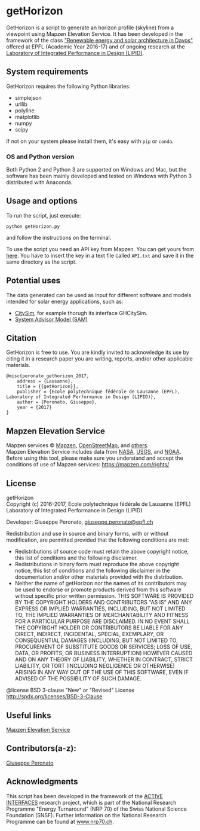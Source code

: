 getHorizon
========================================
GetHorizon is a script to generate an horizon profile (skyline) from a viewpoint using Mapzen Elevation Service.
It has been developed in the framework of the class ["Renewable energy and solar architecture in Davos"](http://edu.epfl.ch/coursebook/fr/renewable-energy-and-solar-architecture-in-davos-PENS-210) offered at EPFL (Academic Year 2016-17) and of ongoing research at the [Laboratory of Integrated Performance in Design (LIPID)](http://lipid.epfl.ch/research/energy).

System requirements
---------------------
GetHorizon requires the following Python libraries:
- simplejson
- urllib
- polyline
- matplotlib
- numpy
- scipy

If not on your system please install them, it's easy with `pip` or `conda`.

### OS and Python version
  
Both Python 2 and Python 3 are supported on Windows and Mac, but the software has been mainly developed and tested on Windows with Python 3 distributed with Anaconda.

Usage and options
---------------------
To run the script, just execute:

```
python getHorizon.py
```
and follow the instructions on the terminal.

To use the script you need an API key from Mapzen. You can get yours from [here](https://mapzen.com/developers/sign_in). You have to insert the key in a text file called `API.txt` and save it in the same directory as the script.


Potential uses
---------------------

The data generated can be used as  input for different software and models intended for solar energy applications, such as:
- [CitySim](http://citysim.epfl.ch), for example thorugh its interface GHCitySim.
- [System Advisor Model (SAM)](https://sam.nrel.gov/)


Citation
---------------------
GetHorizon is free to use. You are kindly invited to acknowledge its use by citing it in a research paper you are writing, reports, and/or other applicable materials.
   
	@misc{peronato_gethorizon_2017,
		address = {Lausanne},
		title = {{getHorizon}},
		publisher = {Ecole polytechnique fédérale de Lausanne (EPFL), Laboratory of Integrated Performance in Design (LIPID)},
		author = {Peronato, Giuseppe},
		year = {2017}
	}


Mapzen Elevation Service
---------------------
Mapzen services © [Mapzen](https://mapzen.com/), [OpenStreetMap](https://www.openstreetmap.org/copyright), and [others](https://mapzen.com/rights/#services-and-data-sources).   
Mapzen Elevation Service includes data from [NASA](https://www2.jpl.nasa.gov/srtm/), [USGS](https://topotools.cr.usgs.gov/gmted_viewer/), and [NOAA](https://www.ngdc.noaa.gov/mgg/global/global.html).   
Before using this tool, please make sure you understand and accept the conditions of use of Mapzen services:
https://mapzen.com/rights/


License
---------------------
getHorizon  
Copyright (c) 2016-2017, Ecole polytechnique fédérale de Lausanne (EPFL)     
Laboratory of Integrated Performance in Design (LIPID)  

Developer: Giuseppe Peronato, giuseppe.peronato@epfl.ch


Redistribution and use in source and binary forms, with or without
modification, are permitted provided that the following conditions are met:
* Redistributions of source code must retain the above copyright notice, this
  list of conditions and the following disclaimer.
* Redistributions in binary form must reproduce the above copyright notice,
  this list of conditions and the following disclaimer in the documentation
  and/or other materials provided with the distribution.
* Neither the name of getHorizon nor the names of its
  contributors may be used to endorse or promote products derived from
  this software without specific prior written permission.
THIS SOFTWARE IS PROVIDED BY THE COPYRIGHT HOLDERS AND CONTRIBUTORS "AS IS"
AND ANY EXPRESS OR IMPLIED WARRANTIES, INCLUDING, BUT NOT LIMITED TO, THE
IMPLIED WARRANTIES OF MERCHANTABILITY AND FITNESS FOR A PARTICULAR PURPOSE ARE
DISCLAIMED. IN NO EVENT SHALL THE COPYRIGHT HOLDER OR CONTRIBUTORS BE LIABLE
FOR ANY DIRECT, INDIRECT, INCIDENTAL, SPECIAL, EXEMPLARY, OR CONSEQUENTIAL
DAMAGES (INCLUDING, BUT NOT LIMITED TO, PROCUREMENT OF SUBSTITUTE GOODS OR
SERVICES; LOSS OF USE, DATA, OR PROFITS; OR BUSINESS INTERRUPTION) HOWEVER
CAUSED AND ON ANY THEORY OF LIABILITY, WHETHER IN CONTRACT, STRICT LIABILITY,
OR TORT (INCLUDING NEGLIGENCE OR OTHERWISE) ARISING IN ANY WAY OUT OF THE USE
OF THIS SOFTWARE, EVEN IF ADVISED OF THE POSSIBILITY OF SUCH DAMAGE.
 
@license BSD 3-clause "New" or "Revised" License <http://spdx.org/licenses/BSD-3-Clause>


Useful links
---------------------
[Mapzen Elevation Service](https://mapzen.com/documentation/elevation/elevation-service/)


Contributors(a-z):
---------------------
[Giuseppe Peronato](https://github.com/gperonato)


Acknowledgments
---------------------
This script has been developed in the framework of the [ACTIVE INTERFACES](http://www.activeinterfaces.ch) research project, which is part of the National Research Programme "Energy Turnaround" (NRP 70) of the Swiss National Science Foundation (SNSF). Further information on the National Research Programme can be found at www.nrp70.ch.
